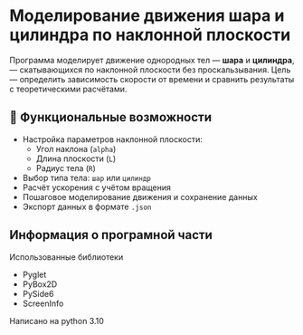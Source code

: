 # Моделирование движения шара и цилиндра по наклонной плоскости

Программа моделирует движение однородных тел — **шара** и **цилиндра**, — скатывающихся по наклонной плоскости без проскальзывания. Цель — определить зависимость скорости от времени и сравнить результаты с теоретическими расчётами.

## 📌 Функциональные возможности

- Настройка параметров наклонной плоскости:
  - Угол наклона (`alpha`)
  - Длина плоскости (`L`)
  - Радиус тела (`R`)
- Выбор типа тела: `шар` или `цилиндр`
- Расчёт ускорения с учётом вращения
- Пошаговое моделирование движения и сохранение данных
- Экспорт данных в формате `.json`

## Информация о програмной части
Использованные библиотеки
- Pyglet
- PyBox2D
- PySide6
- ScreenInfo

Написано на python 3.10

